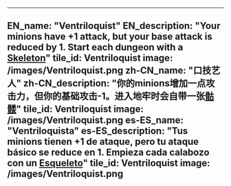 ---

EN_name: "Ventriloquist"
EN_description: "Your minions have +1 attack, but your base attack is reduced by 1. Start each dungeon with a <a href = '../unknown_type000#MinionSkeleton'>Skeleton</a>"
tile_id: Ventriloquist
image: /images/Ventriloquist.png
zh-CN_name: "口技艺人"
zh-CN_description: "你的minions增加一点攻击力，但你的基础攻击-1。进入地牢时会自带一张<a href = '../unknown_type000#MinionSkeleton'>骷髅</a>"
tile_id: Ventriloquist
image: /images/Ventriloquist.png
es-ES_name: "Ventriloquista"
es-ES_description: "Tus minions tienen +1 de ataque, pero tu ataque básico se reduce en 1. Empieza cada calabozo con un <a href = '../unknown_type000#MinionSkeleton'>Esqueleto</a>"
tile_id: Ventriloquist
image: /images/Ventriloquist.png
---